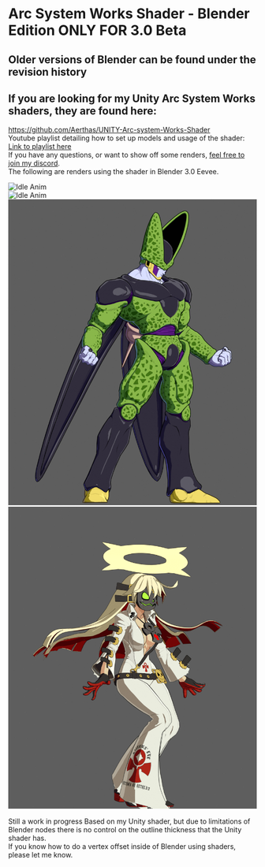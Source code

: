 # Arc System Works Shader - Blender Edition ONLY FOR 3.0 Beta
## Older versions of Blender can be found under the revision history
## If you are looking for my Unity Arc System Works shaders, they are found here:
https://github.com/Aerthas/UNITY-Arc-system-Works-Shader<br/>
Youtube playlist detailing how to set up models and usage of the shader: [Link to playlist here](https://www.youtube.com/playlist?list=PLCkHUM_E60CSi1HowXR3v4uVWNqUDsl9l)<br/>
If you have any questions, or want to show off some renders, [feel free to join my discord](https://discord.gg/EkCSZg8).<br/>
The following are renders using the shader in Blender 3.0 Eevee.

![Idle Anim](Previews/Idle-Anim.gif)<br/>
![Idle Anim](Previews/Narmaya-Emote-Gif.gif)<br/>
![Idle Anim](Previews/Cell-Idle-Gif.gif)<br/>
![Idle Anim](Previews/Jack-O-Dance-Gif.gif)<br/>

Still a work in progress
Based on my Unity shader, but due to limitations of Blender nodes there is no control on the outline thickness that the Unity shader has.<br/>
If you know how to do a vertex offset inside of Blender using shaders, please let me know.<br/>
